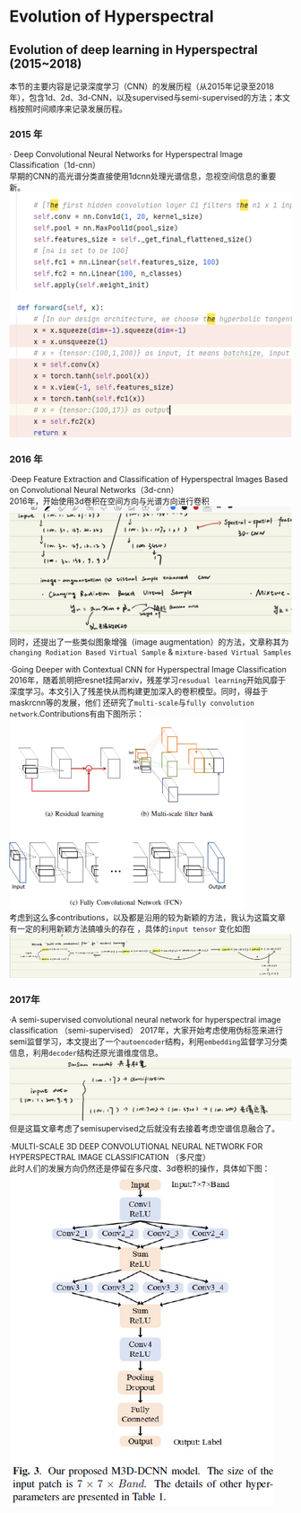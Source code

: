 # Evolution of Hyperspectral

## Evolution of deep learning in Hyperspectral (2015~2018)
本节的主要内容是记录深度学习（CNN）的发展历程（从2015年记录至2018年），包含1d、2d、3d-CNN，以及supervised与semi-supervised的方法；本文档按照时间顺序来记录发展历程。

### 2015 年
· Deep Convolutional Neural Networks for Hyperspectral Image Classification（1d-cnn）  
早期的CNN的高光谱分类直接使用1dcnn处理光谱信息，忽视空间信息的重要新。  
![1dcnn](./figure10.jpg)  

### 2016 年
·Deep Feature Extraction and Classification of Hyperspectral Images Based on Convolutional Neural Networks（3d-cnn）  
2016年，开始使用3d卷积在空间方向与光谱方向进行卷积
![3dcnn](./figure11.jpg)  
同时，还提出了一些类似图象增强（image augmentation）的方法，文章称其为`changing Rodiation Based Virtual Sample` & `mixture-based Virtual Samples`  

·Going Deeper with Contextual CNN for Hyperspectral Image Classification  
2016年，随着凯明把resnet挂网arxiv，残差学习`resudual learning`开始风靡于深度学习。本文引入了残差快从而构建更加深入的卷积模型。同时，得益于maskrcnn等的发展，他们
还研究了`multi-scale`与`fully convolution network`.Contributions有由下图所示：
![contributions](./figure12.png)  
考虑到这么多contributions，以及都是沿用的较为新颖的方法，我认为这篇文章有一定的利用新颖方法搞噱头的存在 ，具体的`input tensor` 变化如图  
![contributions](./figure13.jpg)

### 2017年
·A semi-supervised convolutional neural network for hyperspectral image classification （semi-supervised）
2017年，大家开始考虑使用伪标签来进行semi监督学习，本文提出了一个`autoencoder`结构，利用`embedding`监督学习分类信息，利用`decoder`结构还原光谱维度信息。
![contributions](./figure14.jpg)  
但是这篇文章考虑了semisupervised之后就没有去接着考虑空谱信息融合了。  

·MULTI-SCALE 3D DEEP CONVOLUTIONAL NEURAL NETWORK FOR HYPERSPECTRAL IMAGE CLASSIFICATION （多尺度）  
此时人们的发展方向仍然还是停留在多尺度、3d卷积的操作，具体如下图：  
![contributions](./figure15.jpg)  


